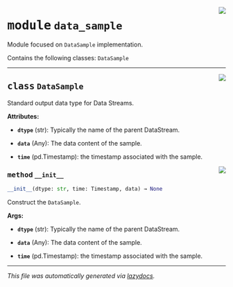 <!-- markdownlint-disable -->

<a href="https://github.com/edavalosanaya/PyMMDT/blob/main/pymmdt/data_sample.py#L0"><img align="right" style="float:right;" src="https://img.shields.io/badge/-source-cccccc?style=flat-square"></a>

# <kbd>module</kbd> `data_sample`
Module focused on ``DataSample`` implementation. 

Contains the following classes:  ``DataSample`` 



---

<a href="https://github.com/edavalosanaya/PyMMDT/blob/main/pymmdt/data_sample.py#L14"><img align="right" style="float:right;" src="https://img.shields.io/badge/-source-cccccc?style=flat-square"></a>

## <kbd>class</kbd> `DataSample`
Standard output data type for Data Streams. 



**Attributes:**
 
 - <b>`dtype`</b> (str):  Typically the name of the parent DataStream. 


 - <b>`data`</b> (Any):  The data content of the sample. 


 - <b>`time`</b> (pd.Timestamp):  the timestamp associated with the sample. 

<a href="https://github.com/edavalosanaya/PyMMDT/blob/main/pymmdt/data_sample.py#L26"><img align="right" style="float:right;" src="https://img.shields.io/badge/-source-cccccc?style=flat-square"></a>

### <kbd>method</kbd> `__init__`

```python
__init__(dtype: str, time: Timestamp, data) → None
```

Construct the ``DataSample``. 



**Args:**
 
 - <b>`dtype`</b> (str):  Typically the name of the parent DataStream. 


 - <b>`data`</b> (Any):  The data content of the sample. 


 - <b>`time`</b> (pd.Timestamp):  the timestamp associated with the sample. 







---

_This file was automatically generated via [lazydocs](https://github.com/ml-tooling/lazydocs)._
